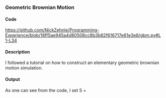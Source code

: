 ### Geometric Brownian Motion

#### Code
https://github.com/NickZehnle/Programming-Experience/blob/18ff5ae945a4d80508cc8b3b82f616717e61e3e8/gbm.py#L1-L34

#### Description
I followed a tutorial on how to construct an elementary geometric brownian motion simulation. 

#### Output
As one can see from the code, I set S = 

